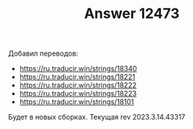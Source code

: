 ﻿---
title: "Answer 12473"
se.owner.user_id: 176217
se.owner.display_name: "αλεχολυτ"
se.owner.link: "https://ru.meta.stackoverflow.com/users/176217/%ce%b1%ce%bb%ce%b5%cf%87%ce%bf%ce%bb%cf%85%cf%84"
se.answer_id: 12473
se.question_id: 12466
se.post_type: answer
se.is_accepted: True
---
<p>Добавил переводов:</p>
<ul>
<li><a href="https://ru.traducir.win/strings/18340" rel="nofollow noreferrer">https://ru.traducir.win/strings/18340</a></li>
<li><a href="https://ru.traducir.win/strings/18221" rel="nofollow noreferrer">https://ru.traducir.win/strings/18221</a></li>
<li><a href="https://ru.traducir.win/strings/18222" rel="nofollow noreferrer">https://ru.traducir.win/strings/18222</a></li>
<li><a href="https://ru.traducir.win/strings/18223" rel="nofollow noreferrer">https://ru.traducir.win/strings/18223</a></li>
<li><a href="https://ru.traducir.win/strings/18101" rel="nofollow noreferrer">https://ru.traducir.win/strings/18101</a></li>
</ul>
<p>Будет в новых сборках. Текущая rev 2023.3.14.43317</p>
